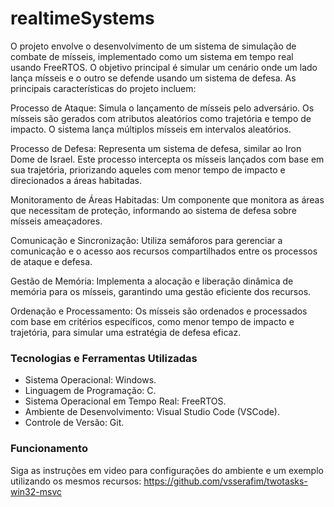 # realtimeSystems

O projeto envolve o desenvolvimento de um sistema de simulação de combate de mísseis, implementado como um sistema em tempo real usando FreeRTOS. O objetivo principal é simular um cenário onde um lado lança mísseis e o outro se defende usando um sistema de defesa. As principais características do projeto incluem:

Processo de Ataque: Simula o lançamento de mísseis pelo adversário. Os mísseis são gerados com atributos aleatórios como trajetória e tempo de impacto. O sistema lança múltiplos mísseis em intervalos aleatórios.

Processo de Defesa: Representa um sistema de defesa, similar ao Iron Dome de Israel. Este processo intercepta os mísseis lançados com base em sua trajetória, priorizando aqueles com menor tempo de impacto e direcionados a áreas habitadas.

Monitoramento de Áreas Habitadas: Um componente que monitora as áreas que necessitam de proteção, informando ao sistema de defesa sobre mísseis ameaçadores.

Comunicação e Sincronização: Utiliza semáforos para gerenciar a comunicação e o acesso aos recursos compartilhados entre os processos de ataque e defesa.

Gestão de Memória: Implementa a alocação e liberação dinâmica de memória para os mísseis, garantindo uma gestão eficiente dos recursos.

Ordenação e Processamento: Os mísseis são ordenados e processados com base em critérios específicos, como menor tempo de impacto e trajetória, para simular uma estratégia de defesa eficaz.

### Tecnologias e Ferramentas Utilizadas

- Sistema Operacional: Windows.
- Linguagem de Programação: C.
- Sistema Operacional em Tempo Real: FreeRTOS.
- Ambiente de Desenvolvimento: Visual Studio Code (VSCode).
- Controle de Versão: Git.

### Funcionamento

Siga as instruções em video para configurações do ambiente e um exemplo utilizando os mesmos recursos:
https://github.com/vsserafim/twotasks-win32-msvc

